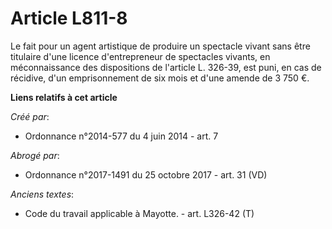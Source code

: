 # Article L811-8

Le fait pour un agent artistique de produire un spectacle vivant sans être titulaire d'une licence d'entrepreneur de
spectacles vivants, en méconnaissance des dispositions de l'article L. 326-39, est puni, en cas de récidive, d'un
emprisonnement de six mois et d'une amende de 3 750 €.

**Liens relatifs à cet article**

_Créé par_:

  - Ordonnance n°2014-577 du 4 juin 2014 - art. 7

_Abrogé par_:

  - Ordonnance n°2017-1491 du 25 octobre 2017 - art. 31 (VD)

_Anciens textes_:

  - Code du travail applicable à Mayotte. - art. L326-42 (T)
